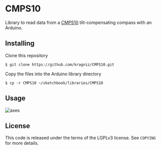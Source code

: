 CMPS10
======

Library to read data from a
[CMPS10](http://www.robot-electronics.co.uk/htm/cmps10doc.htm)
tilt-compensating compass with an Arduino.

Installing
----------

Clone this repository

    $ git clone https://github.com/kragniz/CMPS10.git

Copy the files into the Arduino library directory

    $ cp -r CMPS10 ~/sketchbook/libraries/CMPS10

Usage
-----

![axes](https://raw.github.com/kragniz/CMPS10/master/examples/axes.png)


License
-------

This code is released under the terms of the LGPLv3 license. See `COPYING` for
more details.
